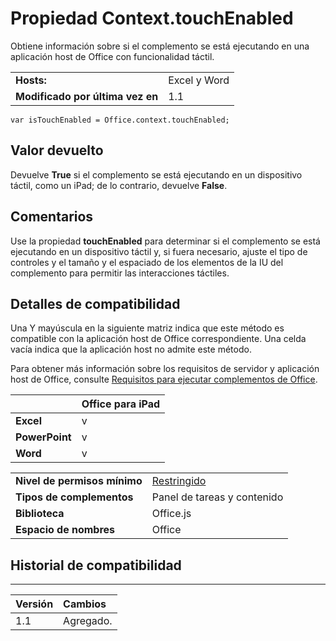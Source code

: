 
# Propiedad Context.touchEnabled
Obtiene información sobre si el complemento se está ejecutando en una aplicación host de Office con funcionalidad táctil.

|||
|:-----|:-----|
|**Hosts:**|Excel y Word|
|**Modificado por última vez en**|1.1|

```
var isTouchEnabled = Office.context.touchEnabled;
```


## Valor devuelto

Devuelve **True** si el complemento se está ejecutando en un dispositivo táctil, como un iPad; de lo contrario, devuelve **False**.


## Comentarios

Use la propiedad **touchEnabled** para determinar si el complemento se está ejecutando en un dispositivo táctil y, si fuera necesario, ajuste el tipo de controles y el tamaño y el espaciado de los elementos de la IU del complemento para permitir las interacciones táctiles.


## Detalles de compatibilidad


Una Y mayúscula en la siguiente matriz indica que este método es compatible con la aplicación host de Office correspondiente. Una celda vacía indica que la aplicación host no admite este método.

Para obtener más información sobre los requisitos de servidor y aplicación host de Office, consulte [Requisitos para ejecutar complementos de Office](../../docs/overview/requirements-for-running-office-add-ins.md).

||**Office para iPad**|
|:-----|:-----|
|**Excel**|v|
|**PowerPoint**|v|
|**Word**|v|

|||
|:-----|:-----|
|**Nivel de permisos mínimo**|[Restringido](../../docs/develop/requesting-permissions-for-api-use-in-content-and-task-pane-add-ins.md)|
|**Tipos de complementos**|Panel de tareas y contenido|
|**Biblioteca**|Office.js|
|**Espacio de nombres**|Office|

## Historial de compatibilidad



****


|**Versión**|**Cambios**|
|:-----|:-----|
|1.1|Agregado.|
